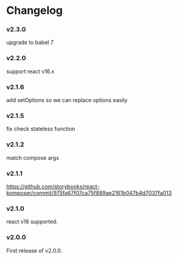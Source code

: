 # Changelog

### v2.3.0
upgrade to babel 7

### v2.2.0
support react v16.x

### v2.1.6
add setOptions so we can replace options easily

### v2.1.5
fix check stateless function

### v2.1.2
match compose args

### v2.1.1

https://github.com/storybooks/react-komposer/commit/975fa67f07ca75f889ae2161b047b4d7037fa013

### v2.1.0

react v16 supported.

### v2.0.0

First release of v2.0.0.
